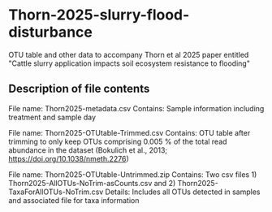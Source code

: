 # Thorn-2025-slurry-flood-disturbance
OTU table and other data to accompany Thorn et al 2025 paper entitled "Cattle slurry application impacts soil ecosystem resistance to flooding"

## Description of file contents
File name: Thorn2025-metadata.csv
Contains: Sample information including treatment and sample day

File name: Thorn2025-OTUtable-Trimmed.csv
Contains: OTU table after trimming to only keep OTUs comprising 0.005 % of the total read abundance in the 
dataset (Bokulich et al., 2013; https://doi.org/10.1038/nmeth.2276)

File name: Thorn2025-OTUtable-Untrimmed.zip
Contains: Two csv files 1) Thorn2025-AllOTUs-NoTrim-asCounts.csv and 2) Thorn2025-TaxaForAllOTUs-NoTrim.csv
Details: Includes all OTUs detected in samples and associated file for taxa information
